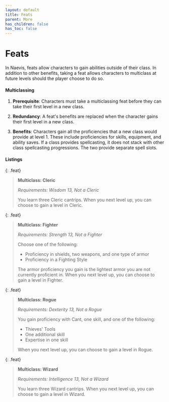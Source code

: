 ```yaml
---
layout: default
title: Feats
parent: More
has_children: false
has_toc: false
---
```


# Feats

In Naevis, feats allow characters to gain abilities outside of their class. In addition to other benefits, taking a feat allows characters to multiclass at future levels should the player choose to do so.

#### Multiclassing

1. **Prerequisite**: Characters must take a multiclassing feat before they can take their first level in a new class.

2. **Redundancy**: A feat's benefits are replaced when the character gains their first level in a new class.

3. **Benefits**: Characters gain all the proficiencies that a new class would provide at level 1. These include proficiencies for skills, equipment, and ability saves. If a class provides spellcasting, it does not stack with other class spellcasting progressions. The two provide separate spell slots.

#### Listings

{: .feat}
> **Multiclass: Cleric**
>
> *Requirements: Wisdom 13, Not a Cleric*
> 
> You learn three Cleric cantrips. When you next level up, you can choose to gain a level in Cleric. 

{: .feat}
> **Multiclass: Fighter**
>
> *Requirements: Strength 13, Not a Fighter*
> 
> Choose one of the following:
> 
> * Proficiency in shields, two weapons, and one type of armor
> * Proficiency in a Fighting Style
> 
> The armor proficiency you gain is the lightest armor you are not currently proficient in. When you next level up, you can choose to gain a level in Fighter.

{: .feat}
> **Multiclass: Rogue**
>
> *Requirements: Dexterity 13, Not a Rogue*
> 
> You gain proficiency with Cant, one skill, and one of the following:
> 
> * Thieves' Tools
> * One additional skill
> * Expertise in one skill
>
> When you next level up, you can choose to gain a level in Rogue. 

{: .feat}
> **Multiclass: Wizard**
>
> *Requirements: Intelligence 13, Not a Wizard*
> 
> You learn three Wizard cantrips. When you next level up, you can choose to gain a level in Wizard. 

<!-- Feats are the result of training in disciplines outside of one's own class. Adventurers can choose between taking a feat or an ability score increase at level 4, 8, 12, 16, and 20. Fighters gain bonus feats at levels 6 and 14.

#### Multiclassing

Multiclassing in Naevis is handled through [specialized feats](multiclassing). Adventurers must take a multiclassing feat **before** taking the first level of a new class.

{: .note}
> **Human Versatility**
>
> [Certain Humans](../../character_creation/race/human) gain a feat at level one. This makes them the only race capable of multiclassing before level 5. -->